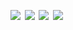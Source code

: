 <!-- <a href='https://www.linkedin.com/'><img src='assets/linkedin.svg' width='24%'/></a><a><img src='assets/none.png' width='1.33%'/></a><a href=''><img src='assets/linkedin.svg' width='24%'/></a><a><img src='assets/none.png' width='1.33%'/></a><a href=''><img src='assets/linkedin.svg' width='24%'/></a><a><img src='assets/none.png' width='1.33%'/></a><a href=''><img src='assets/linkedin.svg' width='24%'/></a> -->
<a href=''><img src='https://fakeimg.pl/280x250' width='24%'/></a><a><img src='assets/none.png' width='1.33%'/></a><a href=''><img src='https://fakeimg.pl/280x250' width='24%'/></a><a><img src='assets/none.png' width='1.33%'/></a><a href=''><img src='https://fakeimg.pl/280x250' width='24%'/></a><a><img src='assets/none.png' width='1.33%'/></a><a href=''><img src='https://fakeimg.pl/280x250' width='24%'/></a>